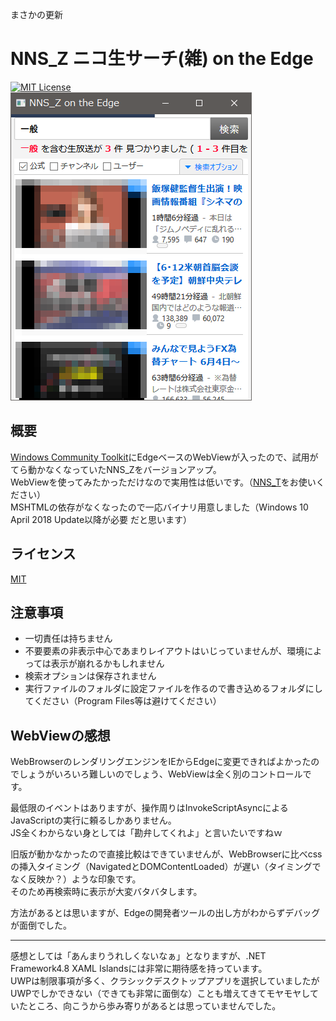 ﻿まさかの更新 
# NNS_Z ニコ生サーチ(雑) on the Edge
[![MIT License](http://img.shields.io/badge/license-MIT-blue.svg)](LICENSE)  
![アプリスクリーンショット](https://github.com/TN8001/NNS_Z/blob/master/AppImage.png)
## 概要
[Windows Community Toolkit](https://github.com/Microsoft/WindowsCommunityToolkit)にEdgeベースのWebViewが入ったので、試用がてら動かなくなっていたNNS_Zをバージョンアップ。  
WebViewを使ってみたかっただけなので実用性は低いです。（[NNS_T](https://github.com/TN8001/NNS_T)をお使いください）  
MSHTMLの依存がなくなったので一応バイナリ用意しました（Windows 10 April 2018 Update以降が必要 だと思います）

## ライセンス
[MIT](https://github.com/TN8001/NNS_Z/blob/master/LICENSE)
## 注意事項
* 一切責任は持ちません
* 不要要素の非表示中心であまりレイアウトはいじっていませんが、環境によっては表示が崩れるかもしれません
* 検索オプションは保存されません
* 実行ファイルのフォルダに設定ファイルを作るので書き込めるフォルダにしてください（Program Files等は避けてください）

## WebViewの感想
WebBrowserのレンダリングエンジンをIEからEdgeに変更できればよかったのでしょうがいろいろ難しいのでしょう、WebViewは全く別のコントロールです。

最低限のイベントはありますが、操作周りはInvokeScriptAsyncによるJavaScriptの実行に頼るしかありません。  
JS全くわからない身としては「勘弁してくれよ」と言いたいですねｗ



旧版が動かなかったので直接比較はできていませんが、WebBrowserに比べcssの挿入タイミング（NavigatedとDOMContentLoaded）が遅い（タイミングでなく反映か？）ような印象です。  
そのため再検索時に表示が大変バタバタします。


方法があるとは思いますが、Edgeの開発者ツールの出し方がわからずデバッグが面倒でした。

---
感想としては「あんまりうれしくないなぁ」となりますが、.NET Framework4.8 XAML Islandsには非常に期待感を持っています。  
UWPは制限事項が多く、クラシックデスクトップアプリを選択していましたがUWPでしかできない（できても非常に面倒な）ことも増えてきてモヤモヤしていたところ、向こうから歩み寄りがあるとは思っていませんでした。
